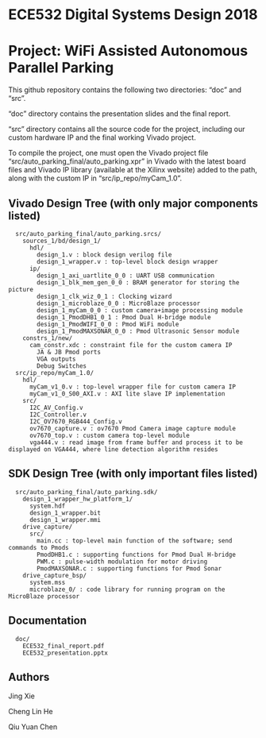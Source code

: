 # ECE532 Digital Systems Design 2018
# Project: WiFi Assisted Autonomous Parallel Parking

This github repository contains the following two directories: “doc” and “src”.

“doc” directory contains the presentation slides and the final report.

“src” directory contains all the source code for the project, including our custom hardware IP and the final working Vivado project. 

To compile the project, one must open the Vivado project file “src/auto_parking_final/auto_parking.xpr” in Vivado with the latest board files and Vivado IP library (available at the Xilinx website) added to the path, along with the custom IP in “src/ip_repo/myCam_1.0”. 

## Vivado Design Tree (with only major components listed)
```
  src/auto_parking_final/auto_parking.srcs/
    sources_1/bd/design_1/
      hdl/
        design_1.v : block design verilog file
        design_1_wrapper.v : top-level block design wrapper
      ip/
        design_1_axi_uartlite_0_0 : UART USB communication
        design_1_blk_mem_gen_0_0 : BRAM generator for storing the picture
        design_1_clk_wiz_0_1 : Clocking wizard
        design_1_microblaze_0_0 : MicroBlaze processor
        design_1_myCam_0_0 : custom camera+image processing module
        design_1_PmodDHB1_0_1 : Pmod Dual H-bridge module
        design_1_PmodWIFI_0_0 : Pmod WiFi module
        design_1_PmodMAXSONAR_0_0 : Pmod Ultrasonic Sensor module
    constrs_1/new/
      cam_constr.xdc : constraint file for the custom camera IP 
        JA & JB Pmod ports
        VGA outputs
        Debug Switches
  src/ip_repo/myCam_1.0/
    hdl/
      myCam_v1_0.v : top-level wrapper file for custom camera IP
      myCam_v1_0_S00_AXI.v : AXI lite slave IP implementation
    src/
      I2C_AV_Config.v 
      I2C_Controller.v
      I2C_OV7670_RGB444_Config.v
      ov7670_capture.v : ov7670 Pmod Camera image capture module
      ov7670_top.v : custom camera top-level module
      vga444.v : read image from frame buffer and process it to be displayed on VGA444, where line detection algorithm resides
```

## SDK Design Tree (with only important files listed)
```
  src/auto_parking_final/auto_parking.sdk/
    design_1_wrapper_hw_platform_1/
      system.hdf
      design_1_wrapper.bit
      design_1_wrapper.mmi
    drive_capture/
      src/
        main.cc : top-level main function of the software; send commands to Pmods
        PmodDHB1.c : supporting functions for Pmod Dual H-bridge
        PWM.c : pulse-width modulation for motor driving
        PmodMAXSONAR.c : supporting functions for Pmod Sonar
    drive_capture_bsp/
      system.mss
      microblaze_0/ : code library for running program on the MicroBlaze processor
```

## Documentation
```
  doc/
    ECE532_final_report.pdf
    ECE532_presentation.pptx
```

## Authors
Jing Xie

Cheng Lin He

Qiu Yuan Chen
